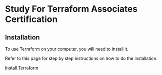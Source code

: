 # Study For Terraform Associates Certification

## Installation

To use Terraform on your computer, you will need to install it.

Refer to this page for step by step instructions on how to do the installation.

[Install Terraform](https://developer.hashicorp.com/terraform/tutorials/aws-get-started/install-cli)
